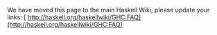 
We have moved this page to the main Haskell Wiki, please update your links: [
http://haskell.org/haskellwiki/GHC:FAQ](http://haskell.org/haskellwiki/GHC:FAQ)


